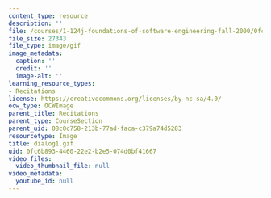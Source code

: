 ```yaml
---
content_type: resource
description: ''
file: /courses/1-124j-foundations-of-software-engineering-fall-2000/0fc6b893446022e2b2e5074d0bf41667_dialog1.gif
file_size: 27343
file_type: image/gif
image_metadata:
  caption: ''
  credit: ''
  image-alt: ''
learning_resource_types:
- Recitations
license: https://creativecommons.org/licenses/by-nc-sa/4.0/
ocw_type: OCWImage
parent_title: Recitations
parent_type: CourseSection
parent_uid: 08c0c758-213b-77ad-faca-c379a74d5283
resourcetype: Image
title: dialog1.gif
uid: 0fc6b893-4460-22e2-b2e5-074d0bf41667
video_files:
  video_thumbnail_file: null
video_metadata:
  youtube_id: null
---
```

